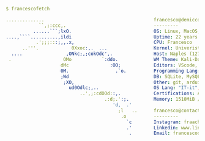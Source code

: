 ```yaml
$ francescofetch

..............                                        francesco@demicco 
            ``,;:ccc,.                                --------- 
          ......```;lxO.                              OS: Linux, MacOS, Windows 
....,````..........,ildi                              Uptime: 22 years
           .';;;:::;,,.x,                             CPU: Francesco
      ..'''.            0Xxoc:,.  ...                 Kernel: Univeristà degli Studi di Napoli Partheonpe 
  ....                ,ONkc;,;cokOdc',.               Host: Naples (127.0.0.1)
 .                   OMo           `:ddo.             WM Theme: Kali-Dark
                    dMc               :OO;            Editors: VScode, VS, Vim
                    0M.                 .`o.          Programming Lang: C, C++, C#, Java, Swift, Python, JS
                    ;Wd                               DB: SQLite, MySQL, MariaDB, SQLServer
                     ;XO,                             Other: git, arduino, raspberrypi
                       ud0Odlc;,..                    OS Lang: "IT-it", "EN-en" 
                           ..',;:cdOOd::,.            Certifications: Apple Foundation Course, Cisco Networking Academy
                                    .:d;.':;.         Memory: 1510MiB / 150922MiB
                                       'd,  .'      
                                         ;l   ..      francesco@contacts 
                                          .o          ---------
                                            `c        Instagram: fraachakra 
                                            .'        Linkedin: www.linkedin.com/in/francesco-de-micco-b55034210/
                                             .        Email: francescode.01@gmail.com                  
```


<!-- <h2 align="left">👩‍💻  About Me</h2>

* 💻  I'm `Francesco` a 22 years old frontend and backend developer
* 🌍  I'm based in Naples
* ✉️  You can contact me at [francescode.01@gmail.com](mailto:francescode.01@gmail.com)
* 🧠  I'm learning at Università degli Studi di Napoli "Parthenope"
* 🤝  I'm open to collaborating on any project

<br> -->

<!-- <img src="https://user-images.githubusercontent.com/73097560/115834477-dbab4500-a447-11eb-908a-139a6edaec5c.gif"> -->

###

<!-- <h2 align="left"> 🛠️ Skills</h2>

###

<h3 align="left">Back-end</h3>

###

<p align="left">
  <img src="https://skillicons.dev/icons?i=c,cpp,java,js,php,py,swift,django,flask,mongo,nginx,nodejs,mysql,sqlite,postgres" />
</p>

###

<h3 align="left">Front-end</h3>

###

<p align="left">
    <img src="https://skillicons.dev/icons?i=html,css,tailwind,jquery,bootstrap" />
</p>

###

<h3 align="left">Others</h3>

###

<br clear="both">

<p align="left">
  <img src="https://skillicons.dev/icons?i=bash,git,github,arduino,latex,figma,ps,pr,matlab,aws,cloudflare,gcp,linux,raspberrypi" />

</p>

<br> -->


<!-- ###


📊 *My Stats* 

```text
💬 Programming Languages: 
Python                      ██████████████████░░░░░░░   72.94 % 
Other                       ███████░░░░░░░░░░░░░░░░░░   27.06 % 

🔥 Editors: 
VS Code                     █████████████████████████   100.00 % 

💻 Operating System: 
Linux                       ███████████████░░░░░   85.00 % 
```

**I Mostly Code in Python** 

```text
Python                   2 repos             ████░░░░░░░░░░░░░░░░░░░░░   16.67 % 
CSS                      1 repo              ██░░░░░░░░░░░░░░░░░░░░░░░   08.33 % 
C++                      1 repo              ██░░░░░░░░░░░░░░░░░░░░░░░   08.33 % 
C                        1 repo              ██░░░░░░░░░░░░░░░░░░░░░░░   08.33 % 
Makefile                 1 repo              ██░░░░░░░░░░░░░░░░░░░░░░░   08.33 % 
``` -->
